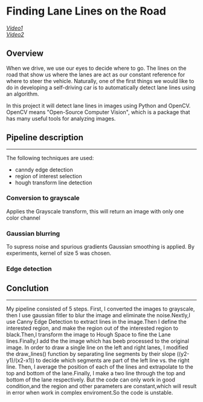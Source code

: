 # Finding Lane Lines on the Road

[*Video1*](https://github.com/Luzhongyue/Finding-Lane-Lines/blob/master/test_videos_output/solidWhiteRight.mp4)\
[*Video2*](https://github.com/Luzhongyue/Finding-Lane-Lines/blob/master/test_videos_output/solidYellowLeft.mp4)

Overview
---

When we drive, we use our eyes to decide where to go.  The lines on the road that show us where the lanes are act as our constant reference for where to steer the vehicle.  Naturally, one of the first things we would like to do in developing a self-driving car is to automatically detect lane lines using an algorithm.

In this project it will detect lane lines in images using Python and OpenCV.  OpenCV means "Open-Source Computer Vision", which is a package that has many useful tools for analyzing images. 

## Pipeline description 
---

The following techniques are used:
* canndy edge detection
* region of interest selection
* hough transform line detection

### Conversion to grayscale

Applies the Grayscale transform, this will return an image with only one color channel

### Gaussian blurring

To supress noise and spurious gradients Gaussian smoothing is applied. By experiments, kernel of size 5 was chosen. 

### Edge detection
## Conclution
---

My pipeline consisted of 5 steps. First, I converted the images to grayscale, then I use gaussian fitler to blur the image and eliminate the noise.Nextly,I use Canny Edge Detection to extract lines in the image.Then  I define the interested region, and make the region out of the interested region to black.Then,I transform the image to Hough Space to fine the Lane lines.Finally,I add the the image which has beeb processed to the original image.
In order to draw a single line on the left and right lanes, I modified the draw_lines() function by separating line segments by their slope ((y2-y1)/(x2-x1)) to decide which segments are part of the left line vs. the right line.  Then, I average the position of each of the lines and extrapolate to the top and bottom of the lane.Finally, I make a two line through the top and bottom of the lane respectively.
But the code can only work in good condition,and the region and other parameters are constant,which will result in error when work in complex enviroment.So the code is unstable. 



  
